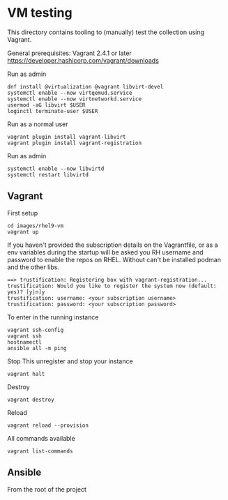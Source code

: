 # VM testing

This directory contains tooling to (manually) test the collection using Vagrant.


General prerequisites:
Vagrant 2.4.1 or later https://developer.hashicorp.com/vagrant/downloads

Run as admin 
```
dnf install @virtualization @vagrant libvirt-devel
systemctl enable --now virtqemud.service
systemctl enable --now virtnetworkd.service
usermod -aG libvirt $USER
loginctl terminate-user $USER
```
Run as a normal user
```
vagrant plugin install vagrant-libvirt
vagrant plugin install vagrant-registration
```
Run as admin
```
systemctl enable --now libvirtd
systemctl restart libvirtd
```

## Vagrant
First setup
```
cd images/rhel9-vm
vagrant up
```
If you haven't provided the subscription details on the Vagrantfile, or as a env variables
during the startup will be asked you RH username and password to enable the repos on RHEL.
Without can't be installed podman and the other libs.
```
==> trustification: Registering box with vagrant-registration...
trustification: Would you like to register the system now (default: yes)? [y|n]y
trustification: username: <your subscription username>
trustification: password: <your subscription password>
```
To enter in the running instance
```
vagrant ssh-config
vagrant ssh
hostnamectl
ansible all -m ping
```

Stop
This unregister and stop your instance
```
vagrant halt
```

Destroy
```
vagrant destroy
```

Reload
```
vagrant reload --provision
```

All commands available
```
vagrant list-commands
```

## Ansible 
From the root of the project



